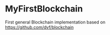 # MyFirstBlockchain
First general Blockchain implementation based on https://github.com/dvf/blockchain
